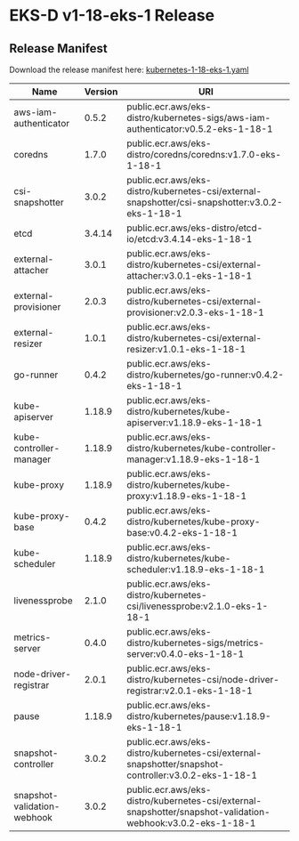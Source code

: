 # EKS-D v1-18-eks-1 Release

## Release Manifest
Download the release manifest here: [kubernetes-1-18-eks-1.yaml](https://distro.eks.amazonaws.com/kubernetes-1-18/kubernetes-1-18-eks-1.yaml)

| Name | Version | URI |
|------|---------|-----|
| aws-iam-authenticator | 0.5.2 | public.ecr.aws/eks-distro/kubernetes-sigs/aws-iam-authenticator:v0.5.2-eks-1-18-1 |
| coredns | 1.7.0 | public.ecr.aws/eks-distro/coredns/coredns:v1.7.0-eks-1-18-1 |
| csi-snapshotter | 3.0.2 | public.ecr.aws/eks-distro/kubernetes-csi/external-snapshotter/csi-snapshotter:v3.0.2-eks-1-18-1 |
| etcd | 3.4.14 | public.ecr.aws/eks-distro/etcd-io/etcd:v3.4.14-eks-1-18-1 |
| external-attacher | 3.0.1 | public.ecr.aws/eks-distro/kubernetes-csi/external-attacher:v3.0.1-eks-1-18-1 |
| external-provisioner | 2.0.3 | public.ecr.aws/eks-distro/kubernetes-csi/external-provisioner:v2.0.3-eks-1-18-1 |
| external-resizer | 1.0.1 | public.ecr.aws/eks-distro/kubernetes-csi/external-resizer:v1.0.1-eks-1-18-1 |
| go-runner | 0.4.2 | public.ecr.aws/eks-distro/kubernetes/go-runner:v0.4.2-eks-1-18-1 |
| kube-apiserver | 1.18.9 | public.ecr.aws/eks-distro/kubernetes/kube-apiserver:v1.18.9-eks-1-18-1 |
| kube-controller-manager | 1.18.9 | public.ecr.aws/eks-distro/kubernetes/kube-controller-manager:v1.18.9-eks-1-18-1 |
| kube-proxy | 1.18.9 | public.ecr.aws/eks-distro/kubernetes/kube-proxy:v1.18.9-eks-1-18-1 |
| kube-proxy-base | 0.4.2 | public.ecr.aws/eks-distro/kubernetes/kube-proxy-base:v0.4.2-eks-1-18-1 |
| kube-scheduler | 1.18.9 | public.ecr.aws/eks-distro/kubernetes/kube-scheduler:v1.18.9-eks-1-18-1 |
| livenessprobe | 2.1.0 | public.ecr.aws/eks-distro/kubernetes-csi/livenessprobe:v2.1.0-eks-1-18-1 |
| metrics-server | 0.4.0 | public.ecr.aws/eks-distro/kubernetes-sigs/metrics-server:v0.4.0-eks-1-18-1 |
| node-driver-registrar | 2.0.1 | public.ecr.aws/eks-distro/kubernetes-csi/node-driver-registrar:v2.0.1-eks-1-18-1 |
| pause | 1.18.9 | public.ecr.aws/eks-distro/kubernetes/pause:v1.18.9-eks-1-18-1 |
| snapshot-controller | 3.0.2 | public.ecr.aws/eks-distro/kubernetes-csi/external-snapshotter/snapshot-controller:v3.0.2-eks-1-18-1 |
| snapshot-validation-webhook | 3.0.2 | public.ecr.aws/eks-distro/kubernetes-csi/external-snapshotter/snapshot-validation-webhook:v3.0.2-eks-1-18-1 |
